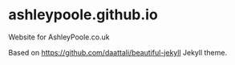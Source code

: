 # ashleypoole.github.io
Website for AshleyPoole.co.uk

Based on https://github.com/daattali/beautiful-jekyll Jekyll theme.
